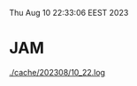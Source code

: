 Thu Aug 10 22:33:06 EEST 2023
# JAM
<a href='./cache/202308/10_22.log'>./cache/202308/10_22.log</a>
